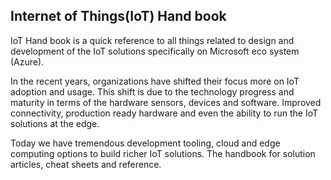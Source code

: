 ## Internet of Things(IoT) Hand book ##
IoT Hand book is a quick reference to all things related to design and development of the IoT solutions specifically on Microsoft eco system (Azure).

In the recent years, organizations have shifted their focus more on IoT adoption and usage. This shift is due to the technology progress and maturity in terms of the hardware sensors, devices and software. Improved connectivity, production ready hardware and even the ability to run the IoT solutions at the edge.

Today we have tremendous development tooling, cloud and edge computing options to build richer IoT solutions. The handbook for solution articles, cheat sheets and reference.